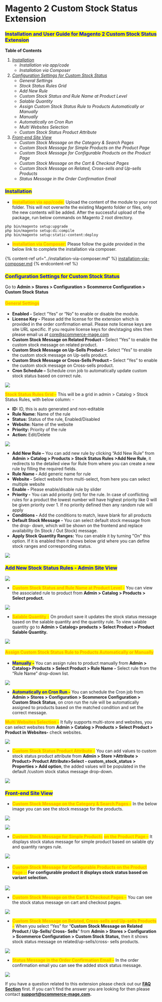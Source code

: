 # Magento 2 Custom Stock Status Extension

### <mark style="color:blue;">Installation and User Guide for Magento 2 Custom Stock Status Extension</mark>

**Table of Contents**

1. [_Installation_ ](magento-2-custom-stock-status-extension.md#\_bookmark0)
   * _Installation via app/code_&#x20;
   * _Installation via Composer_
2. [_Configuration Settings for Custom Stock Status_ ](magento-2-custom-stock-status-extension.md#\_bookmark3)
   * _General Settings_&#x20;
   * _Stock Status Rules Grid_&#x20;
   * _Add New Rule_&#x20;
   * _Custom Stock Status and Rule Name at Product Level_&#x20;
   * _Salable Quantity_&#x20;
   * _Assign Custom Stock Status Rule to Products Automatically or Manually_&#x20;
   * _Manually_&#x20;
   * _Automatically on Cron Run_&#x20;
   * _Multi Websites Selection_&#x20;
   * _Custom Stock Status Product Attribute_&#x20;
3. [_Front-end Site View_ ](magento-2-custom-stock-status-extension.md#\_bookmark14)
   * _Custom Stock Message on the Category & Search Pages_&#x20;
   * _Custom Stock Message for Simple Products on the Product Page_&#x20;
   * _Custom Stock Message for Configurable Products on the Product Page_&#x20;
   * _Custom Stock Message on the Cart & Checkout Pages_&#x20;
   * _Custom Stock Message on Related, Cross-sells and Up-sells Products_&#x20;
   * _Status Message in the Order Confirmation Email_&#x20;

### <mark style="color:blue;">Installation</mark> <a href="#_bookmark0" id="_bookmark0"></a>

* <mark style="color:orange;">**Installation via app/code:**</mark> Upload the content of the module to your root folder. This will not overwrite the existing Magento folder or files, only the new contents will be added. After the successful upload of the package, run below commands on Magento 2 root directory.

```
php bin/magento setup:upgrade
php bin/magento setup:di:compile
php bin/magento setup:static-content:deploy
```

* <mark style="color:orange;">**Installation via Composer:**</mark> Please follow the guide provided in the below link to complete the installation via composer.

{% content-ref url="../installation-via-composer.md" %}
[installation-via-composer.md](../installation-via-composer.md)
{% endcontent-ref %}

### <mark style="color:blue;">Configuration Settings for Custom Stock Status</mark> <a href="#_bookmark3" id="_bookmark3"></a>

Go to **Admin > Stores > Configuration > Scommerce Configuration > Custom Stock Status**

#### <mark style="color:orange;">General Settings</mark> <a href="#_bookmark4" id="_bookmark4"></a>

* **Enabled -** Select “Yes” or “No” to enable or disable the module.
* **License Key -** Please add the license for the extension which is provided in the order confirmation email. Please note license keys are site URL specific. If you require license keys for dev/staging sites then please email us at [core@scommerce-mage.com](mailto:core@scommerce-mage.com)
* **Custom Stock Message on Related Product –** Select “Yes” to enable the custom stock message on related product.
* **Custom Stock Message on Up-Sells Product –** Select “Yes” to enable the custom stock message on Up-sells product.
* **Custom Stock Message or Cross-Sells Product –** Select “Yes” to enable the custom stock message on Cross-sells product.
* **Cron Schedule –** Schedule cron job to automatically update custom stock status based on correct rule.

![](../../.gitbook/assets/stock\_general.jpg)

<mark style="color:orange;">**Stock Status Rules Grid –**</mark> This will be a grid in admin > Catalog > Stock Status Rules, with below column: -

* **ID:** ID, this is auto generated and non-editable
* **Rule Name:** Name of the rule
* **Status:** Status of the rule, Enabled/Disabled
* **Website:** Name of the website
* **Priority:** Priority of the rule
* **Action:** Edit/Delete

![](../../.gitbook/assets/stock\_rulegrid.jpg)

* **Add New Rule –** You can add new rule by clicking “Add New Rule” from **Admin > Catalog > Products > Stock Status Rules >Add New Rule**, it redirects to the detailed view for Rule from where you can create a new rule by filling the required fields.
* **Rule Name -** Add generic name for rule
* **Website -** Select website from multi-select, from here you can select multiple website
* **Enable -** Please enable/disable rule by slider
* **Priority -** You can add priority (int) for the rule. In case of conflicting rules for a product the lowest number will have highest priority like 0 will be given priority over 1. If no priority defined then any random rule will apply
* **Conditions -** Add the conditions to match, leave blank for all products
* **Default Stock Message -** You can select default stock message from the drop- down, which will be shown on the frontend and replace availability (In Stock / Out Stock) message.
* **Apply Stock Quantity Ranges:** You can enable it by turning "On" this option. If it is enabled then it shows below grid where you can define stock ranges and corresponding status.

![](<../../.gitbook/assets/9 (19)>)

### <mark style="color:blue;">Add New Stock Status Rules - Admin Site View</mark>

![](<../../.gitbook/assets/10 (31)>)

* <mark style="color:orange;">**Custom Stock Status and Rule Name at Product Level -**</mark> You can view the associated rule to product from **Admin > Catalog > Products > Select product.**

![](<../../.gitbook/assets/11 (10)>)

* <mark style="color:orange;">**Salable Quantity -**</mark> On product save it updates the stock status message based on the salable quantity and the quantity rule. To view salable quantity go to **Admin > Catalog> products > Select Product > Product Salable Quantity.**

![](<../../.gitbook/assets/12 (12)>)

#### <mark style="color:orange;">Assign Custom Stock Status Rule to Products Automatically or Manually</mark> <a href="#_bookmark9" id="_bookmark9"></a>

* <mark style="color:blue;">**Manually -**</mark> You can assign rules to product manually from **Admin > Catalog> Products > Select Product > Rule Name -** Select rule from the “Rule Name” drop-down list.

![](<../../.gitbook/assets/13 (2)>)

* <mark style="color:blue;">**Automatically on Cron Run -**</mark> You can schedule the Cron job from **Admin > Stores > Configuration > Scommerce Configuration > Custom Stock Status**, on cron run the rule will be automatically assigned to products based on the matched condition and set the correct message.

<mark style="color:orange;">**Multi Websites Selection -**</mark> It fully supports multi-store and websites, you can select websites from **Admin > Catalog > Products > Select Product > Product in Websites-** check websites.

![](<../../.gitbook/assets/14 (6)>)

* <mark style="color:orange;">**Custom Stock Status Product Attribute -**</mark> You can add values to custom stock status product attribute from **Admin > Store >Attribute > Product> Product Attribute>Select - custom\_stock\_status > Properties > Add option**, the added values will be populated in the default /custom stock status message drop-down.

![](../../.gitbook/assets/stock\_front.jpg)

### <mark style="color:blue;">Front-end Site View</mark> <a href="#_bookmark14" id="_bookmark14"></a>

* <mark style="color:orange;">**Custom Stock Message on the Category & Search Pages –**</mark> In the below image you can see the stock message for the products.

![](<../../.gitbook/assets/16 (5)>)

![](<../../.gitbook/assets/17 (15)>)

* <mark style="color:orange;">**Custom Stock Message for Simple Product**</mark><mark style="color:orange;">s</mark> <mark style="color:orange;"></mark><mark style="color:orange;">**on the Product Page –**</mark> It displays stock status message for simple product based on salable qty and quantity ranges rule.

![](<../../.gitbook/assets/18 (10)>)

* #### <mark style="color:orange;">Custom Stock Message for Configurable Products on the Product Page :-</mark> For configurable product it displays stock status based on variant selection. <a href="#_bookmark17" id="_bookmark17"></a>

![](<../../.gitbook/assets/19 (11)>)

* <mark style="color:orange;">**Custom Stock Message on the Cart & Checkout Pages –**</mark> You can see the stock status message on cart and checkout pages.

![](<../../.gitbook/assets/20 (7)>)

* <mark style="color:orange;">**Custom Stock Message on Related, Cross-sells and Up-sells Products –**</mark> When you select “Yes” for “**Custom Stock Message on Related Product / Up-Sells/ Cross- Sells**” from **Admin > Stores > Configuration > Scommerce Configuration > Custom Stock Status,** then it shows stock status message on related/up-sells/cross- sells products.

![](../../.gitbook/assets/stock\_front2.jpg)

* <mark style="color:orange;">**Status Message in the Order Confirmation Email –**</mark> In the order confirmation email you can see the added stock status message.

![](../../.gitbook/assets/stock\_front3.jpg)

If you have a question related to this extension please check out our [**FAQ Section**](https://www.scommerce-mage.com/magento-2-custom-stock-status.html#faq) first. If you can't find the answer you are looking for then please contact [**support@scommerce-mage.com**](mailto:core@scommerce-mage.com)**.**

